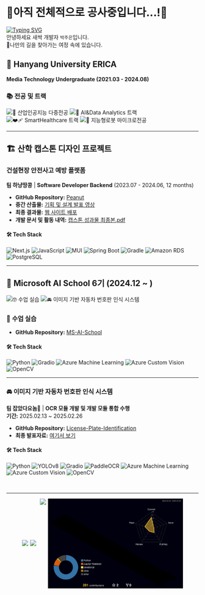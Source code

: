 # 🚧아직 전체적으로 공사중입니다...!🚧
[![Typing SVG](https://readme-typing-svg.demolab.com?font=Chewy&size=100&duration=7000&pause=4000&color=0C55F7&center=true&vCenter=true&width=870&height=200&lines=Hello!+I'm+Jueun+Park)](https://git.io/typing-svg)  
안녕하세요 새싹 개발자 `박주은`입니다.  
🧭나만의 길을 찾아가는 여정 속에 있습니다.
<!--
[![Notion](https://img.shields.io/badge/Notion-000000?style=flat-square&logo=notion&logoColor=white)](https://www.notion.so/timeturner/1a9aa73d5dee80d7b85ed9e9507cfacc?pvs=4)
-->
## 🏫 Hanyang University ERICA
**Media Technology Undergraduate (2021.03 - 2024.08)**  

### 📚 전공 및 트랙
![🤖 산업인공지능 다중전공](https://img.shields.io/badge/🤖%20산업인공지능%20다중전공-9FCBF5?style=flat-square)
![💼 AI&Data Analytics 트랙](https://img.shields.io/badge/💼%20AI%26Data%20Analytics%20트랙-9FCBF5?style=flat-square)
![❤️‍🩹 SmartHealthcare 트랙](https://img.shields.io/badge/❤️‍🩹%20SmartHealthcare%20트랙-9FCBF5?style=flat-square)
![🤖 지능형로봇 마이크로전공](https://img.shields.io/badge/🤖%20지능형로봇%20마이크로전공-9FCBF5?style=flat-square)

---

## 🏗 산학 캡스톤 디자인 프로젝트
### **건설현장 안전사고 예방 플랫폼**  
**팀 하냥땅콩** | **Software Developer Backend** (2023.07 - 2024.06, 12 months)  

- **GitHub Repository:** [Peanut](https://github.com/HanyangCapstoneProject/peanut.git)  
- **중간 산출물:** [기획 및 설계 발표 영상](https://youtu.be/oOvU3STKEfo?si=o6t9rpWCAKjb8X2g)  
- **최종 결과물:** [웹 사이트 배포](https://hanyangcapstoneproject.github.io/peanut/)  
- **개발 문서 및 활동 내역:** [캡스톤 성과물 최종본.pdf](https://drive.google.com/file/d/1mugthVPKLWc73GlZAQCAa8stZRan9GG6/view?usp=sharing)  

#### 🛠 **Tech Stack**
![Next.js](https://img.shields.io/badge/Next.js-000000?style=flat&logo=nextdotjs&logoColor=white)
![JavaScript](https://img.shields.io/badge/javascript-F7DF1E?style=flat&logo=javascript&logoColor=white)
![MUI](https://img.shields.io/badge/MUI-007FFF?style=flat&logo=mui&logoColor=white)
![Spring Boot](https://img.shields.io/badge/Spring%20Boot-6DB33F?style=flat&logo=springboot&logoColor=white)
![Gradle](https://img.shields.io/badge/Gradle-02303A?style=flat&logo=gradle&logoColor=white)
![Amazon RDS](https://img.shields.io/badge/Amazon%20RDS-527FFF?style=flat&logo=amazonrds&logoColor=white)
![PostgreSQL](https://img.shields.io/badge/PostgreSQL-4169E1?style=flat&logo=postgresql&logoColor=white)

---

## 🦿 Microsoft AI School 6기 (2024.12 ~ )
![🤓 수업 실습](https://img.shields.io/badge/🤓%20수업%20실습-9FCBF5?style=flat-square)
![🚘 이미지 기반 자동차 번호판 인식 시스템](https://img.shields.io/badge/🚘%20이미지%20기반%20자동차%20번호판%20인식%20시스템-9FCBF5?style=flat-square)

### 📌 **수업 실습**  
- **GitHub Repository:** [MS-AI-School](https://github.com/jooeun921/ms-ai-school.git)  

#### 🛠 **Tech Stack**
![Python](https://img.shields.io/badge/Python-3776AB?style=flat-square&logo=python&logoColor=white)
![Gradio](https://img.shields.io/badge/Gradio-FF6F00?style=flat-square&logo=gradio&logoColor=white)
![Azure Machine Learning](https://img.shields.io/badge/Azure%20ML-0078D4?style=flat-square&logo=microsoft-azure&logoColor=white)
![Azure Custom Vision](https://img.shields.io/badge/Azure%20Custom%20Vision-008AD7?style=flat-square&logo=microsoft-azure&logoColor=white)
![OpenCV](https://img.shields.io/badge/OpenCV-5C3EE8?style=flat-square&logo=opencv&logoColor=white)

---

### 🚘 **이미지 기반 자동차 번호판 인식 시스템**  
**팀 잡았다요놈🚨** | **OCR 모듈 개발 및 개발 모듈 통합 수행**  
**기간:** 2025.02.13 ~ 2025.02.26  

- **GitHub Repository:** [License-Plate-Identification](https://github.com/kairosial/License-Plate-Identification.git)  
- **최종 발표자료:** [여기서 보기](https://drive.google.com/file/d/1zM274BRcRhh-zJG3OGaCtO12Qb-p75h2/view?usp=sharing)  

#### 🛠 **Tech Stack**
![Python](https://img.shields.io/badge/Python-3776AB?style=flat-square&logo=python&logoColor=white)
![YOLOv8](https://img.shields.io/badge/YOLOv8-4051B5?style=flat-square&logo=yolo&logoColor=white)
![Gradio](https://img.shields.io/badge/Gradio-FF6F00?style=flat-square&logo=gradio&logoColor=white)
![PaddleOCR](https://img.shields.io/badge/PaddleOCR-0053C6?style=flat-square&logo=paddlepaddle&logoColor=white)
![Azure Machine Learning](https://img.shields.io/badge/Azure%20ML-0078D4?style=flat-square&logo=microsoft-azure&logoColor=white)
![Azure Custom Vision](https://img.shields.io/badge/Azure%20Custom%20Vision-008AD7?style=flat-square&logo=microsoft-azure&logoColor=white)
![OpenCV](https://img.shields.io/badge/OpenCV-5C3EE8?style=flat-square&logo=opencv&logoColor=white)


<!--
### 🛠 Tech Stack  
![Python](https://img.shields.io/badge/Python-3776AB?style=flat-square&logo=python&logoColor=white)
![PaddlePaddle](https://img.shields.io/badge/PaddlePaddle-0053C6?style=flat-square&logo=paddlepaddle&logoColor=white)
![Azure](https://img.shields.io/badge/Azure-0078D4?style=flat-square&logo=microsoft-azure&logoColor=white)
---
[![Solved.ac프로필](http://mazassumnida.wtf/api/v2/generate_badge?boj=dmswnqkr1197)](https://solved.ac/dmswnqkr1197)
[![GitHub Streak](https://streak-stats.demolab.com/?user=jooeun921&show_icons=true&theme=dracula)](https://git.io/streak-stats)
<img src="./profile-3d-contrib/profile-night-view.svg" width="550" height="400" />
<a href="https://www.solve-nyang.com"><img src="https://api.solve-nyang.com/compose/dmswnqkr1197" width="550" height="300"/></a>

-->
<br />

---


<div style="display: flex; flex-wrap: wrap; justify-content: center; gap: 10px;">

  <!-- Solved.ac 배지와 GitHub Streak 배지 - 같은 높이로 비율 유지 -->
  <div style="display: flex; gap: 5px; align-items: center;">
    <a href="https://solved.ac/dmswnqkr1197">
      <img src="http://mazassumnida.wtf/api/v2/generate_badge?boj=dmswnqkr1197" height="180" />
    </a>
    <a href="https://git.io/streak-stats">
      <img src="https://streak-stats.demolab.com/?user=jooeun921&show_icons=true&theme=dracula" height="180" />
    </a>
  </div>

  <!-- 3D 프로필 이미지와 Solve-nyang 배지 - 같은 높이로 비율 유지 -->
  <div style="display: flex; gap: 5px; align-items: center;">
    <a href="https://www.solve-nyang.com" style="display: flex; align-items: center;">
      <img src="https://api.solve-nyang.com/compose/dmswnqkr1197" height="235"/>
    </a>
    <img src="./profile-3d-contrib/profile-night-rainbow.svg" height="235" />
  </div>

</div>
